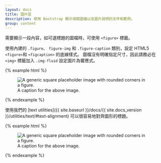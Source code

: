 ```yaml
---
layout: docs
title: 圖片區
description: 使用 Bootstrap 顯示相關圖檔以及圖片說明的文件和範例。
group: content
---
```


需要顯示一段內容，如可選標題的圖檔時，可使用 `<figure>` 標籤。

使用內建的 `.figure`、 `figure-img` 和 `.figure-caption` 類別，設定 HTML5 `<figure>`和 `<figcaption>` 的底線樣式。 圖檔沒有明確指定尺寸，因此請務必在 `<img>` 標籤加入 `.img-fluid` 設定圖片為響應式。

{% example html %}
<figure class="figure">
  <img data-src="holder.js/400x300" class="figure-img img-fluid rounded" alt="A generic square placeholder image with rounded corners in a figure.">
  <figcaption class="figure-caption">A caption for the above image.</figcaption>
</figure>
{% endexample %}

使用我們的 [text utilities]({{ site.baseurl }}/docs/{{ site.docs_version }}/utilities/text/#text-alignment) 可以很容易地對齊圖形的標題。


{% example html %}
<figure class="figure">
  <img data-src="holder.js/400x300" class="figure-img img-fluid rounded" alt="A generic square placeholder image with rounded corners in a figure.">
  <figcaption class="figure-caption text-right">A caption for the above image.</figcaption>
</figure>
{% endexample %}
